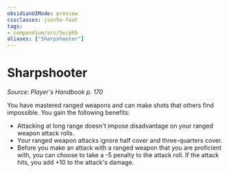 ```yaml
---
obsidianUIMode: preview
cssclasses: json5e-feat
tags:
- compendium/src/5e/phb
aliases: ["Sharpshooter"]
---
```

# Sharpshooter
*Source: Player's Handbook p. 170*  

You have mastered ranged weapons and can make shots that others find impossible. You gain the following benefits:

- Attacking at long range doesn't impose disadvantage on your ranged weapon attack rolls.  
- Your ranged weapon attacks ignore half cover and three-quarters cover.  
- Before you make an attack with a ranged weapon that you are proficient with, you can choose to take a -5 penalty to the attack roll. If the attack hits, you add +10 to the attack's damage.